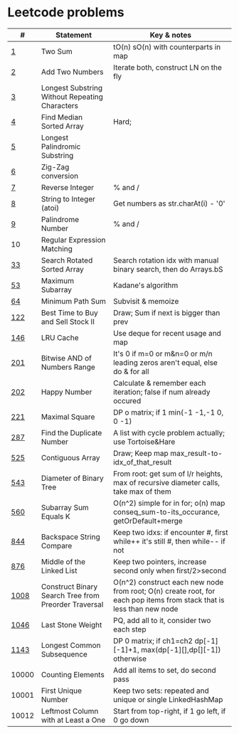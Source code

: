 # Leetcode problems

| # | Statement | Key & notes |
| - | --------- | ----------- |
[1](https://leetcode.com/problems/two-sum/) | Two Sum | tO(n) sO(n) with counterparts in map
[2](https://leetcode.com/problems/add-two-numbers) | Add Two Numbers | Iterate both, construct LN on the fly
[3](https://leetcode.com/problems/longest-substring-without-repeating-characters) | Longest Substring Without Repeating Characters
[4](https://leetcode.com/problems/median-of-two-sorted-arrays/) | Find Median Sorted Array | Hard;
[5](https://leetcode.com/problems/longest-palindromic-substring) | Longest Palindromic Substring
[6](https://leetcode.com/problems/zigzag-conversion) | Zig-Zag conversion
[7](https://leetcode.com/problems/reverse-integer) | Reverse Integer | % and /
[8](https://leetcode.com/problems/string-to-integer-atoi) | String to Integer (atoi) | Get numbers as str.charAt(i) - '0'
[9](https://leetcode.com/problems/palindrome-number) | Palindrome Number | % and /
10 | Regular Expression Matching
[33](https://leetcode.com/problems/search-in-rotated-sorted-array/) | Search Rotated Sorted Array | Search rotation idx with manual binary search, then do Arrays.bS
[53](https://leetcode.com/problems/maximum-subarray/) | Maximum Subarray | Kadane's algorithm
[64](https://leetcode.com/problems/minimum-path-sum/) | Minimum Path Sum | Subvisit & memoize
[122](https://leetcode.com/problems/best-time-to-buy-and-sell-stock-ii/) | Best Time to Buy and Sell Stock II | Draw; Sum if next is bigger than prev
[146](https://leetcode.com/problems/lru-cache/) | LRU Cache | Use deque for recent usage and map
[201](https://leetcode.com/problems/bitwise-and-of-numbers-range/) | Bitwise AND of Numbers Range | It's 0 if m=0 or m&n=0 or m/n leading zeros aren't equal, else do & for all
[202](https://leetcode.com/problems/happy-number/) | Happy Number | Calculate & remember each iteration; false if num already occured
[221](https://leetcode.com/problems/maximal-square/) | Maximal Square | DP o matrix; if 1 min(-1 -1,-1 0, 0 -1)
[287](https://leetcode.com/problems/find-the-duplicate-number/) | Find the Duplicate Number | A list with cycle problem actually; use Tortoise&Hare
[525](https://leetcode.com/problems/contiguous-array/) | Contiguous Array | Draw; Keep map max_result-to-idx_of_that_result
[543](https://leetcode.com/problems/diameter-of-binary-tree/) | Diameter of Binary Tree | From root: get sum of l/r heights, max of recursive diameter calls, take max of them
[560](https://leetcode.com/problems/subarray-sum-equals-k/) | Subarray Sum Equals K | O(n^2) simple for in for; o(n) map conseq_sum-to-its_occurance, getOrDefault+merge
[844](https://leetcode.com/problems/backspace-string-compare/) | Backspace String Compare | Keep two idxs: if encounter #, first while++ it's still #, then while-- if not
[876](https://leetcode.com/problems/middle-of-the-linked-list/) | Middle of the Linked List | Keep two pointers, increase second only when first/2>second
[1008](https://leetcode.com/problems/construct-binary-search-tree-from-preorder-traversal/) | Construct Binary Search Tree from Preorder Traversal | O(n^2) construct each new node from root; O(n) create root, for each pop items from stack that is less than new node
[1046](https://leetcode.com/problems/last-stone-weight/) | Last Stone Weight | PQ, add all to it, consider two each step
[1143](https://leetcode.com/problems/longest-common-subsequence/) | Longest Common Subsequence | DP 0 matrix; if ch1=ch2 dp[-1][-1]+1, max(dp[-1][],dp[][-1]) otherwise
10000 | Counting Elements | Add all items to set, do second pass
10001 | First Unique Number | Keep two sets: repeated and unique or single LinkedHashMap
10012 | Leftmost Column with at Least a One | Start from top-right, if 1 go left, if 0 go down 
